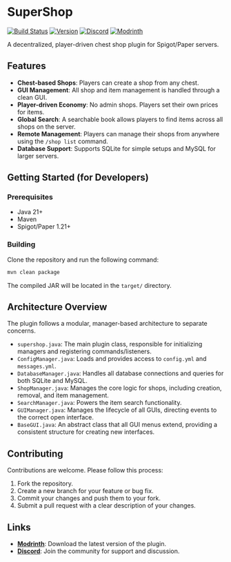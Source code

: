 # SuperShop

[![Build Status](https://img.shields.io/badge/build-passing-brightgreen)](https://github.com/Nouridin/SuperShop/actions) [![Version](https://img.shields.io/badge/version-1.2.1-blue)](https://modrinth.com/plugin/super-shop) [![Discord](https://img.shields.io/discord/1403066205228503150?color=7289DA&label=Discord&logo=discord&logoColor=white)](https://discord.gg/s2pevNCbv4) [![Modrinth](https://img.shields.io/modrinth/dt/super-shop?color=00AF5C&label=Modrinth&logo=modrinth)](https://modrinth.com/plugin/super-shop)

A decentralized, player-driven chest shop plugin for Spigot/Paper servers.

## Features

*   **Chest-based Shops**: Players can create a shop from any chest.
*   **GUI Management**: All shop and item management is handled through a clean GUI.
*   **Player-driven Economy**: No admin shops. Players set their own prices for items.
*   **Global Search**: A searchable book allows players to find items across all shops on the server.
*   **Remote Management**: Players can manage their shops from anywhere using the `/shop list` command.
*   **Database Support**: Supports SQLite for simple setups and MySQL for larger servers.

## Getting Started (for Developers)

### Prerequisites

*   Java 21+
*   Maven
*   Spigot/Paper 1.21+

### Building

Clone the repository and run the following command:

```bash
mvn clean package
```

The compiled JAR will be located in the `target/` directory.

## Architecture Overview

The plugin follows a modular, manager-based architecture to separate concerns.

*   `supershop.java`: The main plugin class, responsible for initializing managers and registering commands/listeners.
*   `ConfigManager.java`: Loads and provides access to `config.yml` and `messages.yml`.
*   `DatabaseManager.java`: Handles all database connections and queries for both SQLite and MySQL.
*   `ShopManager.java`: Manages the core logic for shops, including creation, removal, and item management.
*   `SearchManager.java`: Powers the item search functionality.
*   `GUIManager.java`: Manages the lifecycle of all GUIs, directing events to the correct open interface.
*   `BaseGUI.java`: An abstract class that all GUI menus extend, providing a consistent structure for creating new interfaces.

## Contributing

Contributions are welcome. Please follow this process:

1.  Fork the repository.
2.  Create a new branch for your feature or bug fix.
3.  Commit your changes and push them to your fork.
4.  Submit a pull request with a clear description of your changes.

## Links

*   **[Modrinth](https://modrinth.com/plugin/super-shop)**: Download the latest version of the plugin.
*   **[Discord](https://discord.gg/s2pevNCbv4)**: Join the community for support and discussion.

